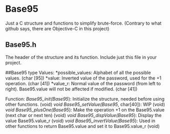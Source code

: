 # Base95
Just a C structure and functions to simplify brute-force.
(Contrary to what github says, there are Objective-C in this project)

## Base95.h
The header of the structure and its function.
Include just this file in your project.

##Base95 type
Values:
*possible_values: Alphabet of all the possible values. (char [95])
*value: Inverted value of the password, used for the +1 operation. (char [41])
*value_r: Normal value of the password (from left to right). Base95.value will not be affected if modified. (char [41])

Function:
*Base95_init(Base95*): Initialize the structure, needed before using other functions. (void)
*void Base95_setValue(Base95*, char[40]): WIP (void)
*void Base95_plusOne(Base95*): Make the operation +1 on the Base95.value (next char or next ten) (void)
*void Base95_dispValue(Base95*): Display the value Base95.value_r (void)
*void Base95_invertValue(Base95*): Used in other functions to return Base95.value and set it to Base95.value_r (void)
